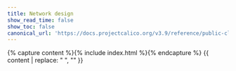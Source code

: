 ```yaml
---
title: Network design
show_read_time: false
show_toc: false
canonical_url: 'https://docs.projectcalico.org/v3.9/reference/public-cloud/index'
---
```

{% capture content %}{% include index.html %}{% endcapture %}
{{ content | replace: "    ", "" }}